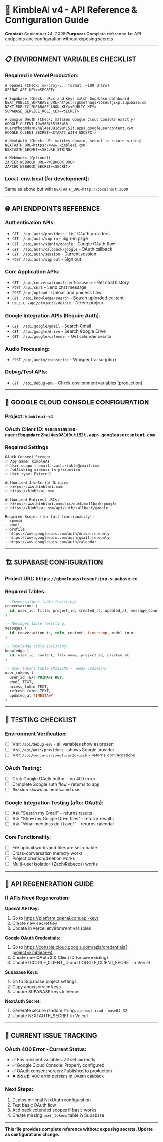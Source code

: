 # 🔧 KimbleAI v4 - API Reference & Configuration Guide

**Created:** September 24, 2025
**Purpose:** Complete reference for API endpoints and configuration without exposing secrets

---

## 📋 **ENVIRONMENT VARIABLES CHECKLIST**

### **Required in Vercel Production:**
```env
# OpenAI (Check: sk-proj-... format, ~100 chars)
OPENAI_API_KEY=<SECRET>

# Supabase (Check: URLs and keys match Supabase dashboard)
NEXT_PUBLIC_SUPABASE_URL=https://gbmefnaqsxtoseufjixp.supabase.co
NEXT_PUBLIC_SUPABASE_ANON_KEY=<PUBLIC_KEY>
SUPABASE_SERVICE_ROLE_KEY=<SECRET>

# Google OAuth (Check: matches Google Cloud Console exactly)
GOOGLE_CLIENT_ID=968455155458-nuerqfbgqmdarn2hal4es081d9ut152t.apps.googleusercontent.com
GOOGLE_CLIENT_SECRET=<STARTS_WITH_GOCSPX->

# NextAuth (Check: URL matches domain, secret is secure string)
NEXTAUTH_URL=https://www.kimbleai.com
NEXTAUTH_SECRET=<SECURE_STRING>

# Webhooks (Optional)
ZAPIER_WEBHOOK_URL=<WEBHOOK_URL>
ZAPIER_WEBHOOK_SECRET=<SECRET>
```

### **Local .env.local (for development):**
Same as above but with `NEXTAUTH_URL=http://localhost:3000`

---

## 🌐 **API ENDPOINTS REFERENCE**

### **Authentication APIs:**
- `GET  /api/auth/providers` - List OAuth providers
- `GET  /api/auth/signin` - Sign-in page
- `GET  /api/auth/signin/google` - Google OAuth flow
- `GET  /api/auth/callback/google` - OAuth callback
- `GET  /api/auth/session` - Current session
- `POST /api/auth/signout` - Sign out

### **Core Application APIs:**
- `GET  /api/conversations?userId=<user>` - Get chat history
- `POST /api/chat` - Send chat message
- `POST /api/upload` - Upload and process files
- `GET  /api/knowledge/search` - Search uploaded content
- `DELETE /api/projects/delete` - Delete project

### **Google Integration APIs (Require Auth):**
- `GET  /api/google/gmail` - Search Gmail
- `GET  /api/google/drive` - Search Google Drive
- `GET  /api/google/calendar` - Get calendar events

### **Audio Processing:**
- `POST /api/audio/transcribe` - Whisper transcription

### **Debug/Test APIs:**
- `GET  /api/debug-env` - Check environment variables (production)

---

## 🔧 **GOOGLE CLOUD CONSOLE CONFIGURATION**

### **Project:** `kimbleai-v4`
### **OAuth Client ID:** `968455155458-nuerqfbgqmdarn2hal4es081d9ut152t.apps.googleusercontent.com`

### **Required Settings:**
```
OAuth Consent Screen:
✅ App name: KimbleAI
✅ User support email: zach.kimble@gmail.com
✅ Publishing status: In production
✅ User type: External

Authorized JavaScript Origins:
✅ https://www.kimbleai.com
✅ https://kimbleai.com

Authorized Redirect URIs:
✅ https://www.kimbleai.com/api/auth/callback/google
✅ https://kimbleai.com/api/auth/callback/google

Required Scopes (for full functionality):
- openid
- email
- profile
- https://www.googleapis.com/auth/drive.readonly
- https://www.googleapis.com/auth/gmail.readonly
- https://www.googleapis.com/auth/calendar
```

---

## 🏗️ **SUPABASE CONFIGURATION**

### **Project URL:** `https://gbmefnaqsxtoseufjixp.supabase.co`

### **Required Tables:**
```sql
-- Conversations table (existing)
conversations (
  id, user_id, title, project_id, created_at, updated_at, message_count, last_message
)

-- Messages table (existing)
messages (
  id, conversation_id, role, content, timestamp, model_info
)

-- Knowledge table (existing)
knowledge (
  id, user_id, content, file_name, project_id, created_at
)

-- User tokens table (MISSING - needs creation)
user_tokens (
  user_id TEXT PRIMARY KEY,
  email TEXT,
  access_token TEXT,
  refresh_token TEXT,
  updated_at TIMESTAMP
)
```

---

## 🧪 **TESTING CHECKLIST**

### **Environment Verification:**
- [ ] Visit `/api/debug-env` - all variables show as present
- [ ] Visit `/api/auth/providers` - shows Google provider
- [ ] Visit `/api/conversations?userId=zach` - returns conversations

### **OAuth Testing:**
- [ ] Click Google OAuth button - no 400 error
- [ ] Complete Google auth flow - returns to app
- [ ] Session shows authenticated user

### **Google Integration Testing (after OAuth):**
- [ ] Ask "Search my Gmail" - returns results
- [ ] Ask "Show my Google Drive files" - returns results
- [ ] Ask "What meetings do I have?" - returns calendar

### **Core Functionality:**
- [ ] File upload works and files are searchable
- [ ] Cross-conversation memory works
- [ ] Project creation/deletion works
- [ ] Multi-user isolation (Zach/Rebecca) works

---

## 🔄 **API REGENERATION GUIDE**

### **If APIs Need Regeneration:**

**OpenAI API Key:**
1. Go to https://platform.openai.com/api-keys
2. Create new secret key
3. Update in Vercel environment variables

**Google OAuth Credentials:**
1. Go to https://console.cloud.google.com/apis/credentials?project=kimbleai-v4
2. Create new OAuth 2.0 Client ID (or use existing)
3. Update GOOGLE_CLIENT_ID and GOOGLE_CLIENT_SECRET in Vercel

**Supabase Keys:**
1. Go to Supabase project settings
2. Copy anon/service keys
3. Update SUPABASE keys in Vercel

**NextAuth Secret:**
1. Generate secure random string: `openssl rand -base64 32`
2. Update NEXTAUTH_SECRET in Vercel

---

## 🚨 **CURRENT ISSUE TRACKING**

### **OAuth 400 Error - Current Status:**
- ✅ Environment variables: All set correctly
- ✅ Google Cloud Console: Properly configured
- ✅ OAuth consent screen: Published to production
- ❌ **ISSUE**: 400 error persists in OAuth callback

### **Next Steps:**
1. Deploy minimal NextAuth configuration
2. Test basic OAuth flow
3. Add back extended scopes if basic works
4. Create missing `user_tokens` table in Supabase

---

**This file provides complete reference without exposing secrets. Update as configurations change.**